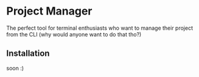 # Project Manager 
The perfect tool for terminal enthusiasts who want to manage their project from the CLI (why would anyone want to do that tho?)

## Installation
soon :)
